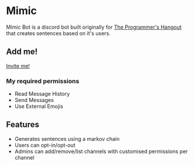 # Mimic

Mimic Bot is a discord bot built originally for [The Programmer's Hangout](https://theprogrammershangout.com/) that creates sentences based on it's users.

## Add me!

[Invite me!](https://discord.com/api/oauth2/authorize?client_id=751109806722383902&permissions=329728&scope=bot)

### My required permissions

* Read Message History
* Send Messages
* Use External Emojis

## Features

* Generates sentences using a markov chain 
* Users can opt-in/opt-out
* Admins can add/remove/list channels with customised permissions per channel

